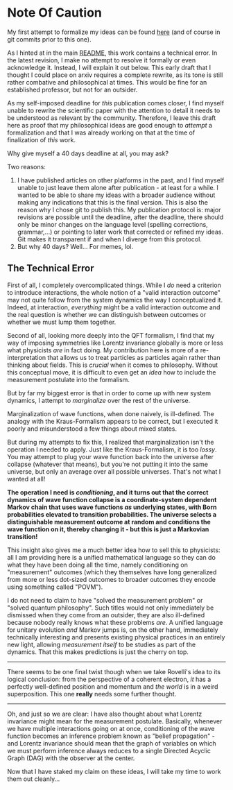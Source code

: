 # Note Of Caution

My first attempt to formalize my ideas can be found [here](ProjectGalileo.pdf) (and of course in git commits prior to this one).

As I hinted at in the main [README](../README.md), this work contains a technical error. In the latest revision, I make no attempt to resolve it formally or even acknowledge it. Instead, I will explain it out below. This early draft that I thought I could place on arxiv requires a complete rewrite, as its tone is still rather combative and philosophical at times. This would be fine for an established professor, but not for an outsider.

As my self-imposed deadline for *this* publication comes closer, I find myself unable to rewrite the scientific paper with the attention to detail it needs to be understood as relevant by the community. Therefore, I leave this draft here as proof that my philosophical ideas are good enough to *attempt* a formalization and that I was already working on that at the time of finalization of *this* work.

Why give myself a 40 days deadline at all, you may ask?

Two reasons:

1. I have published articles on other platforms in the past, and I find myself unable to just leave them alone after publication - at least for a while. I wanted to be able to share my ideas with a broader audience without making any indications that this is the final version. This is also the reason why I chose git to publish this. My publication protocol is: major revisions are possible until the deadline, after the deadline, there should only be minor changes on the language level (spelling corrections, grammar,...) or pointing to later work that corrected or refined my ideas. Git makes it transparent if and when I diverge from this protocol.
2. But why 40 days? Well... For memes, lol.

## The Technical Error

First of all, I completely overcomplicated things. While I *do* need a criterion to introduce interactions, the whole notion of a "valid interaction outcome" may not quite follow from the system dynamics the way I conceptualized it. Indeed, at interaction, *everything* might be a valid interaction outcome and the real question is whether we can distinguish between outcomes or whether we must lump them together.

Second of all, looking more deeply into the QFT formalism, I find that my way of imposing symmetries like Lorentz invariance globally is more or less what physicists *are* in fact doing. My contribution here is more of a re-interpretation that allows us to treat particles as particles again rather than thinking about fields. This is *crucial* when it comes to philosophy. Without this conceptual move, it is difficult to even get an *idea* how to include the measurement postulate into the formalism.

But by far my biggest error is that in order to come up with new system dynamics, I attempt to *marginalize* over the rest of the universe.

Marginalization of wave functions, when done naively, is ill-defined. The analogy with the Kraus-Formalism appears to be correct, but I executed it poorly and misunderstood a few things about mixed states.

But during my attempts to fix this, I realized that marginalization isn't the operation I needed to apply. Just like the Kraus-Formalism, it is too *lossy*. You may attempt to plug your wave function back into the universe after collapse (whatever that means), but you're not putting it into the same universe, but only an average over all possible universes. That's not what I wanted at all!

**The operation I need is *conditioning*, and it turns out that the correct dynamics of wave function collapse is a coordinate-system dependent Markov chain that uses wave functions *as* underlying states, with Born probabilities elevated to transition probabilities. The universe selects a distinguishable measurement outcome at random and conditions the wave function on it, thereby changing it - but this is just a Markovian transition!**

This insight also gives me a much better idea how to sell this to physicists: all I am providing here is a unified mathematical language so they can do what they have been doing all the time, namely conditioning on "measurement" outcomes (which they themselves have long generalized from more or less dot-sized outcomes to broader outcomes they encode using something called "POVM").

I do not need to claim to have "solved the measurement problem" or "solved quantum philosophy". Such titles would not only immediately be dismissed when they come from an outsider, they are also ill-defined because nobody really knows what these problems *are*. A unified language for unitary evolution *and* Markov jumps is, on the other hand, immediately technically interesting and presents existing physical practices in an entirely new light, allowing *measurement itself* to be studies as part of the dynamics. That this makes predictions is just the cherry on top.

---

There seems to be one final twist though when we take Rovelli's idea to its logical conclusion: from the perspective of a coherent electron, *it* has a perfectly well-defined position and momentum and *the world* is in a weird superposition. This one **really** needs some further thought.

---

Oh, and just so we are clear: I have also thought about what Lorentz invariance might mean for the measurement postulate. Basically, whenever we have multiple interactions going on at once, conditioning of the wave function becomes an inference problem known as "belief propagation" - and Lorentz invariance should mean that the graph of variables on which we must perform inference always reduces to a single Directed Acyclic Graph (DAG) with the observer at the center.

Now that I have staked my claim on these ideas, I will take my time to work them out cleanly...